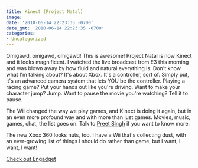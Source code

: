 ```yaml
---
title: Kinect (Project Natal)
image: 
date: '2010-06-14 22:23:35 -0700'
date_gmt: '2010-06-14 22:23:35 -0700'
categories:
- Uncategorized
---
```

<p>Omigawd, omigawd, omigawd! This is awesome! Project Natal is now Kinect and it looks magnificent. I watched the live broadcast from E3 this morning and was blown away by how fluid and natural everything is. Don't know what I'm talking about? It's about Xbox. It's a controller, sort of. Simply put, it's an advanced camera system that lets YOU be the controller. Playing a racing game? Put your hands out like you're driving. Want to make your character jump? Jump. Want to pause the movie you're watching? Tell it to pause.</p>
<p>The Wii changed the way we play games, and Kinect is doing it again, but in an even more profound way and with more than just games. Movies, music, games, chat, the list goes on. Talk to <a href="http://twitter.com/preetsmangat" target="_blank">Preet Singh</a> if you want to know more.</p>
<p>The new Xbox 360 looks nuts, too. I have a Wii that's collecting dust, with an ever-growing list of things I should do rather than game, but I want, I want, I want!</p>
<p><a href="http://www.engadget.com/2010/06/14/slim-xbox-360-gets-official-at-299-shipping-today-looks-angul/" target="_blank">Check out Engadget</a></p>
